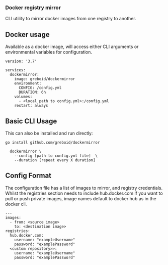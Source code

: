 ### Docker registry mirror

CLI utility to mirror docker images from one registry to another.

## Docker usage

Available as a docker image, will access either CLI arguments or environmental variables for configuration.

```
version: '3.7'

services:
  dockermirror:
    image: greboid/dockermirror
    environment:
      CONFIG: /config.yml
      DURATION: 6h
    volumes:
      - <local path to config.yml>:/config.yml
    restart: always
```

## Basic CLI Usage

This can also be installed and run directly:

```
go install github.com/greboid/dockermirror
```
    
```
  dockermirror \
    --config [path to config.yml file]  \
    --duration [repeat every X duration]
```

## Config Format

The configuration file has a list of images to mirror, and registry credentials.  Whilst the registries section needs 
to include hub.docker.com if you want to pull or push private images, image names default to docker hub as in the 
docker cli.

```
---
images:
  - from: <source image>
    to: <destination image>
registries:
  hub.docker.com:
    username: "exampleUsername"
    password: "examplePassword"
  <custom repository>>:
    username: "exampleUsername"
    password: "examplePassword"
```